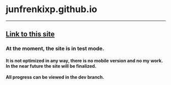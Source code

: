 # junfrenkixp.github.io
---
[Link to this site](https://junfrenkixp.github.io)
---
### At the moment, the site is in test mode. 
#### It is not optimized in any way, there is no mobile version and no my work. In the near future the site will be finalized. 

**All progress can be viewed in the dev branch.**
